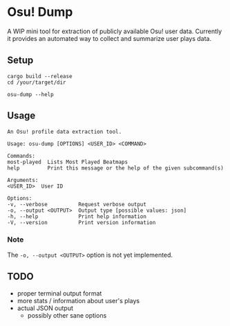 # Osu! Dump

A WIP mini tool for extraction of publicly available Osu! user data. Currently it provides an automated way to
collect and summarize user plays data.

## Setup

    cargo build --release
    cd /your/target/dir
    
    osu-dump --help

## Usage

    An Osu! profile data extraction tool.
    
    Usage: osu-dump [OPTIONS] <USER_ID> <COMMAND>
    
    Commands:                                                               
    most-played  Lists Most Played Beatmaps                               
    help         Print this message or the help of the given subcommand(s)
    
    Arguments:                                                              
    <USER_ID>  User ID
    
    Options:                                                                
    -v, --verbose          Request verbose output                         
    -o, --output <OUTPUT>  Output type [possible values: json]
    -h, --help             Print help information
    -V, --version          Print version information

### Note
The `-o, --output <OUTPUT>` option is not yet implemented.

## TODO
* proper terminal output format
* more stats / information about user's plays
* actual JSON output
  * possibly other sane options